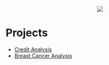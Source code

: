 <p align="center">
  <img src="https://i.ibb.co/y6pQybd/DS-COVER.png">
</p>

# Projects

* [Credit Analysis](https://github.com/viniciuspteixeira/Data-Science-Portfolio/blob/main/01_CreditAnalysis.ipynb)
* [Breast Cancer Analysis](https://github.com/viniciuspteixeira/Data-Science-Portfolio/blob/main/02_Machine%20Learning%20to%20identify%20the%20types%20of%20Breast%20Cancer.ipynb)
